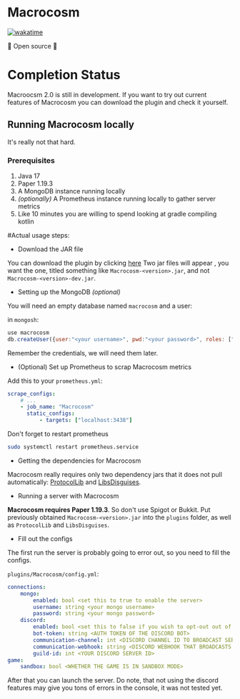 # Macrocosm
[![wakatime](https://wakatime.com/badge/user/4f3de2e1-f9cb-4480-9047-74ecccf9f9c0/project/9b9055db-2125-49ba-ab9e-ae424a54a0af.svg)](https://wakatime.com/badge/user/4f3de2e1-f9cb-4480-9047-74ecccf9f9c0/project/9b9055db-2125-49ba-ab9e-ae424a54a0af)

🎉 Open source 🎉

# Completion Status
Macroocsm 2.0 is still in development. If you want to try out current features of Macrocosm you can download the plugin and check it yourself.

## Running Macrocosm locally
It's really not that hard.


### Prerequisites
1. Java 17
2. Paper 1.19.3
3. A MongoDB instance running locally
4. *(optionally)* A Prometheus instance running locally to gather server metrics
5. Like 10 minutes you are willing to spend looking at gradle compiling kotlin

#Actual usage steps:

* Download the JAR file

You can download the plugin by clicking [here](https://github.com/ItzzInvincible/Macrocosm-2.0/releases/tag/latest)
Two jar files will appear , you want the one, titled something like `Macrocosm-<version>.jar`, and not `Macrocosm-<version>-dev.jar`.

* Setting up the MongoDB *(optional)*

You will need an empty database named `macrocosm` and a user:

in `mongosh`:
```js
use macrocosm
db.createUser({user:"<your username>", pwd:"<your password>", roles: ["dbOwner"]})
```

Remember the credentials, we will need them later.

* (Optional) Set up Prometheus to scrap Macrocosm metrics

Add this to your `prometheus.yml`:

```yml
scrape_configs:
    # ...
    - job_name: "Macrocosm"
      static_configs:
          - targets: ["localhost:3438"]
```

Don't forget to restart prometheus

```bash
sudo systemctl restart prometheus.service
```

* Getting the dependencies for Macrocosm

Macrocosm really requires only two dependency jars that it does not pull automatically: [ProtocolLib](https://github.com/dmulloy2/ProtocolLib) and [LibsDisguises](https://github.com/libraryaddict/LibsDisguises).

* Running a server with Macrocosm

**Macrocosm requires Paper 1.19.3**. So don't use Spigot or Bukkit.
Put previously obtained `Macrocosm-<version>.jar` into the `plugins` folder, as well as `ProtocolLib` and `LibsDisguises`.

* Fill out the configs

The first run the server is probably going to error out, so you need to fill the configs.

`plugins/Macrocosm/config.yml`:
```yaml
connections:
    mongo:
        enabled: bool <set this to true to enable the server>
        username: string <your mongo username>
        password: string <your mongo password>
    discord:
        enabled: bool <set this to false if you wish to opt-out out of discord, otherwise true>
        bot-token: string <AUTH TOKEN OF THE DISCORD BOT>
        communication-channel: int <DISCORD CHANNEL ID TO BROADCAST SERVER CHAT (optional)>
        communication-webhook: string <DISCORD WEBHOOK THAT BROADCASTS THE SERVER CHAT (optional)>
        guild-id: int <YOUR DISCORD SERVER ID>
game:
    sandbox: bool <WHETHER THE GAME IS IN SANDBOX MODE> 
```

After that you can launch the server. Do note, that not using the discord features may give you tons of errors in the console, it was not tested yet.
